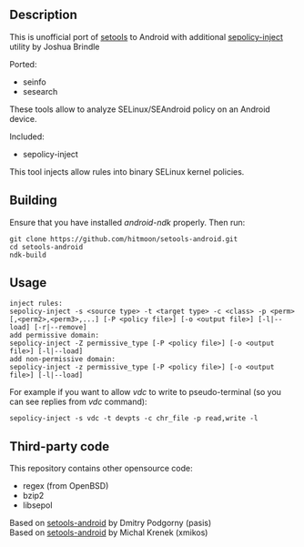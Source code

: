## Description

This is unofficial port of [setools][1] to Android with additional
[sepolicy-inject][2] utility by Joshua Brindle

Ported:

 * seinfo
 * sesearch

These tools allow to analyze SELinux/SEAndroid policy on an Android device.

Included:

 * sepolicy-inject
 
This tool injects allow rules into binary SELinux kernel policies.

[1]: http://oss.tresys.com/projects/setools
[2]: http://bitbucket.org/joshua_brindle/sepolicy-inject


## Building

Ensure that you have installed _android-ndk_ properly. Then run:

    git clone https://github.com/hitmoon/setools-android.git
    cd setools-android
    ndk-build


## Usage

    inject rules:
    sepolicy-inject -s <source type> -t <target type> -c <class> -p <perm>[,<perm2>,<perm3>,...] [-P <policy file>] [-o <output file>] [-l|--load] [-r|--remove]
    add permissive domain:
    sepolicy-inject -Z permissive_type [-P <policy file>] [-o <output file>] [-l|--load]
    add non-permissive domain:
    sepolicy-inject -z permissive_type [-P <policy file>] [-o <output file>] [-l|--load]

For example if you want to allow _vdc_ to write to pseudo-terminal (so you can see replies from _vdc_ command):

    sepolicy-inject -s vdc -t devpts -c chr_file -p read,write -l


## Third-party code

This repository contains other opensource code:

 * regex (from OpenBSD)
 * bzip2
 * libsepol

Based on [setools-android][3] by Dmitry Podgorny (pasis)  
Based on [setools-android][4] by Michal Krenek (xmikos)

[3]: https://github.com/pasis/setools-android  
[4]: https://github.com/xmikos/setools-android
